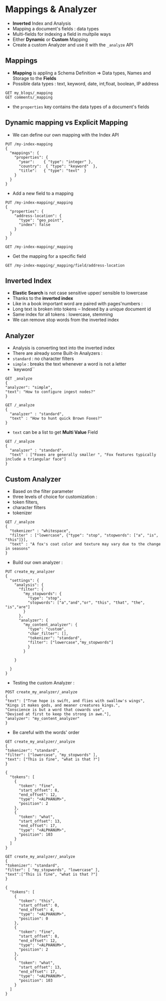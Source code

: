 # Mappings & Analyzer
- **Inverted** Index and Analysis
- Mapping a document's fields : data types
- Multi-fields for indexing a field in multpile ways
- Either **Dynamic** or **Custom** Mapping
- Create a custom Analyzer and use it with the `_analyze` API 
## Mappings

- **Mapping** is appling a Schema Definition => Data types, Names and Storage to the **Fields**
- Possible data types : text, keyword, date, int,float, boolean, IP address

```
GET my_blogs/_mapping
GET comments/_mapping
```

- the `properties` key contains the data types of a document's fields

## Dynamic mapping vs Explicit Mapping
- We can define our own mapping with the Index API
```
PUT /my-index-mapping
{
  "mappings": {
    "properties": {
      "year":    { "type": "integer" },  
      "country":  { "type": "keyword"  }, 
      "title":   { "type": "text"  }     
    }
  }
}
```
- Add a new field to a mapping

```
PUT /my-index-mapping/_mapping
{
  "properties": {
    "address-location": {
      "type": "geo_point",
      "index": false
    }
  }
}

GET /my-index-mapping/_mapping
```
- Get the mapping for a specific field 
```
GET /my-index-mapping/_mapping/field/address-location
```

## Inverted Index

- **Elastic Search** is not case sensitive upper/ sensible to lowercase
- Thanks to the **inverted index**
- Like in a book important word are paired with pages'numbers : 
- Long text is broken into tokens
‒ Indexed by a unique document id
- Same index for all tokens : lowercase, stemming
- We can remove stop words from the inverted index

## Analyzer

- Analysis is converting text into the inverted index
- There are already some Built-In Analyzers : 
- `standard` : no character filters
- `simple` : breaks the text whenever a word is not a letter
- `keyword``

```
GET _analyze
{
"analyzer": "simple",
"text": "How to configure ingest nodes?"
}

GET /_analyze
{
  "analyzer" : "standard",
  "text" : "How to hunt quick Brown Foxes?"
}
```
- `text` can be a list to get **Multi Value** Field

```
GET /_analyze
{
  "analyzer" : "standard",
  "text" : ["Foxes are generally smaller ", "Fox features typically include a triangular face"]
}
```
## Custom Analyzer 
- Based on the filter parameter 
- three levels of choice for customization :
- token filters,
- character filters
- tokenizer

```
GET /_analyze
{
  "tokenizer" : "whitespace",
  "filter" : ["lowercase", {"type": "stop", "stopwords": ["a", "is", "this"]}],
  "text" : "A fox's coat color and texture may vary due to the change in seasons"
}
```
- Build our own analyzer :

```
PUT create_my_analyzer
{
  "settings": {
    "analysis": {
      "filter": {
        "my_stopwords": {
          "type": "stop",
          "stopwords": ["a","and","or", "this", "that", "the", "is","are"]
        }
      },
      "analyzer": {
        "my_content_analyzer": {
          "type": "custom",
          "char_filter": [],
          "tokenizer": "standard",
          "filter": ["lowercase","my_stopwords"]   
          }
        }
      
    }
    
  }
}
```
- Testing the custom Analyzer :
```
POST create_my_analyzer/_analyze
{
"text": ["True hope is swift, and flies with swallow's wings",
"Kings it makes gods, and meaner creatures kings.",
"Conscience is but a word that cowards use", 
"Devised at first to keep the strong in awe."],
"analyzer": "my_content_analyzer"
}
```
- Be careful with the words' order
```
GET create_my_analyzer/_analyze
{
"tokenizer": "standard",
"filter": ["lowercase", "my_stopwords" ],
"text": ["This is fine", "what is that ?"]
}
```
```
{
  "tokens": [
    {
      "token": "fine",
      "start_offset": 8,
      "end_offset": 12,
      "type": "<ALPHANUM>",
      "position": 2
    },
    {
      "token": "what",
      "start_offset": 13,
      "end_offset": 17,
      "type": "<ALPHANUM>",
      "position": 103
    }
  ]
}
```
```
GET create_my_analyzer/_analyze
{
"tokenizer": "standard",
"filter": [ "my_stopwords", "lowercase" ],
"text":["This is fine", "what is that ?"]
}
```

```
{
  "tokens": [
    {
      "token": "this",
      "start_offset": 0,
      "end_offset": 4,
      "type": "<ALPHANUM>",
      "position": 0
    },
    {
      "token": "fine",
      "start_offset": 8,
      "end_offset": 12,
      "type": "<ALPHANUM>",
      "position": 2
    },
    {
      "token": "what",
      "start_offset": 13,
      "end_offset": 17,
      "type": "<ALPHANUM>",
      "position": 103
    }
  ]
}
```
